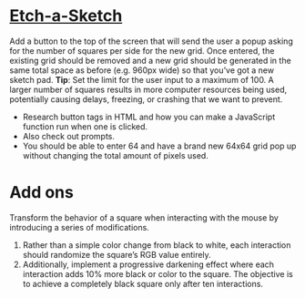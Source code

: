 # <a href="https://www.theodinproject.com/lessons/foundations-etch-a-sketch" >Etch-a-Sketch</a>

<p>Add a button to the top of the screen that will send the user a popup asking for the number of squares per side for the new grid. Once entered, the existing grid should be removed and a new grid should be generated in the same total space as before (e.g. 960px wide) so that you’ve got a new sketch pad. <strong>Tip</strong>: Set the limit for the user input to a maximum of 100. A larger number of squares results in more computer resources being used, potentially causing delays, freezing, or crashing that we want to prevent.</p>
<ul>
  <li>
    Research button tags in HTML and how you can make a JavaScript function run when one is clicked.    
  </li>
  <li>
    Also check out prompts.
  </li>
  <li>
    You should be able to enter 64 and have a brand new 64x64 grid pop up without changing the total amount of pixels used.
  </li>
</ul>

# Add ons
<p>Transform the behavior of a square when interacting with the mouse by introducing a series of modifications.</p>

<ol>
  <li>
    Rather than a simple color change from black to white, each interaction should randomize the square’s RGB value entirely.
  </li>
  <li>
    Additionally, implement a progressive darkening effect where each interaction adds 10% more black or color to the square. The objective is to achieve a completely black square only after ten interactions.    
  </li>
</ol>
